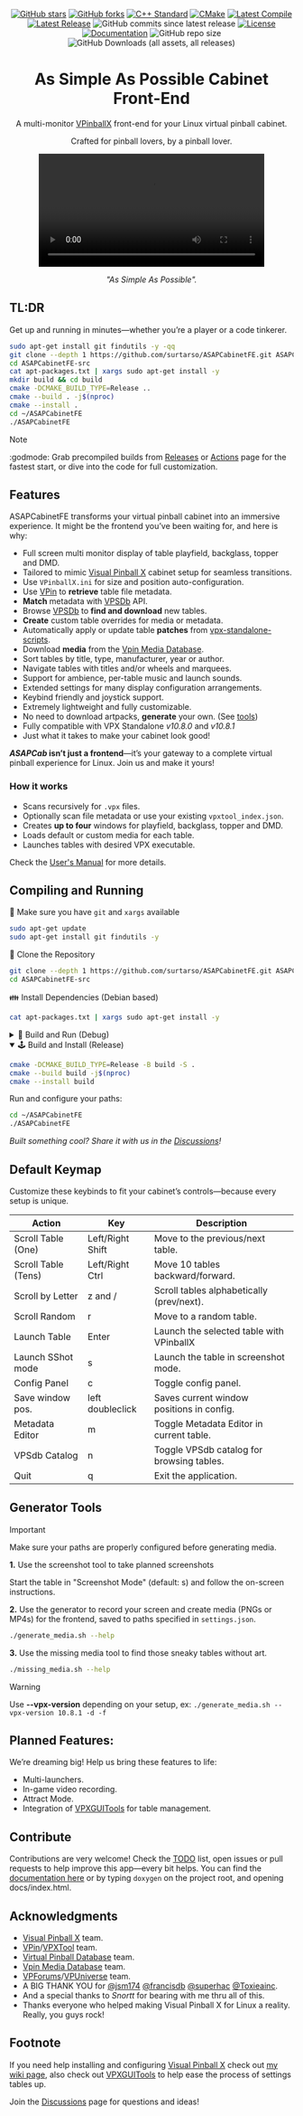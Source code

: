 <div align="center">
  
[![GitHub stars](https://img.shields.io/github/stars/surtarso/ASAPCabinetFE.svg?style=social)](https://github.com/surtarso/ASAPCabinetFE/stargazers)
[![GitHub forks](https://img.shields.io/github/forks/surtarso/ASAPCabinetFE.svg?style=social)](https://github.com/surtarso/ASAPCabinetFE/network/members)
[![C++ Standard](https://img.shields.io/badge/C++-20-blue.svg?logo=c%2B%2B&logoColor=white)](https://en.cppreference.com/w/cpp/20)
[![CMake](https://img.shields.io/badge/CMake-3.x-orange?logo=cmake&logoColor=white)](https://cmake.org/)
[![Latest Compile](https://github.com/surtarso/ASAPCabinetFE/actions/workflows/compile_release.yml/badge.svg?branch=main)](https://github.com/surtarso/ASAPCabinetFE/actions/workflows/compile_release.yml)
[![Latest Release](https://img.shields.io/github/v/release/surtarso/ASAPCabinetFE)](https://github.com/surtarso/ASAPCabinetFE/releases)
<img alt="GitHub commits since latest release" src="https://img.shields.io/github/commits-since/surtarso/ASAPCabinetFE/latest">
[![License](https://img.shields.io/github/license/surtarso/ASAPCabinetFE.svg)](https://github.com/surtarso/ASAPCabinetFE/blob/main/LICENSE)
[![Documentation](https://img.shields.io/badge/Docs-Doxygen-blueviolet)](https://surtarso.github.io/ASAPCabinetFE/)
<img alt="GitHub repo size" src="https://img.shields.io/github/repo-size/surtarso/ASAPCabinetFE">
<img alt="GitHub Downloads (all assets, all releases)" src="https://img.shields.io/github/downloads/surtarso/ASAPCabinetFE/total">


</div>

<h1 align="center">As Simple As Possible Cabinet Front-End</h1>

<p align="center">A multi-monitor <a href="https://github.com/vpinball/vpinball">VPinballX</a> front-end for your Linux virtual pinball cabinet.</p>
<p align="center">Crafted for pinball lovers, by a pinball lover.</p>

<div align="center">
  <video src="https://github.com/user-attachments/assets/019e4170-94f2-464c-9209-4754ba87a029" width="400" />
</div>

<p align="center"><i>"As Simple As Possible".</i></p>

## TL:DR
Get up and running in minutes—whether you’re a player or a code tinkerer.
```sh
sudo apt-get install git findutils -y -qq
git clone --depth 1 https://github.com/surtarso/ASAPCabinetFE.git ASAPCabinetFE-src
cd ASAPCabinetFE-src
cat apt-packages.txt | xargs sudo apt-get install -y
mkdir build && cd build
cmake -DCMAKE_BUILD_TYPE=Release ..
cmake --build . -j$(nproc)
cmake --install .
cd ~/ASAPCabinetFE
./ASAPCabinetFE
```

> [!NOTE]
> :godmode: Grab precompiled builds from [Releases](https://github.com/surtarso/ASAPCabinetFE/releases) or [Actions](https://github.com/surtarso/ASAPCabinetFE/actions) page for the fastest start, or dive into the code for full customization.

## Features
ASAPCabinetFE transforms your virtual pinball cabinet into an immersive experience. It might be the frontend you’ve been waiting for, and here is why:

- Full screen multi monitor display of table playfield, backglass, topper and DMD.
- Tailored to mimic [Visual Pinball X](https://github.com/vpinball/vpinball) cabinet setup for seamless transitions.
- Use `VPinballX.ini` for size and position auto-configuration.
- Use [VPin](https://github.com/francisdb/vpin) to **retrieve** table file metadata.
- **Match** metadata with [VPSDb](https://virtual-pinball-spreadsheet.web.app/) API.
- Browse [VPSDb](https://virtual-pinball-spreadsheet.web.app/) to **find and download** new tables.
- **Create** custom table overrides for media or metadata.
- Automatically apply or update table **patches** from [vpx-standalone-scripts](https://github.com/jsm174/vpx-standalone-scripts).
- Download **media** from the [Vpin Media Database](https://github.com/superhac/vpinmediadb).
- Sort tables by title, type, manufacturer, year or author.
- Navigate tables with titles and/or wheels and marquees.
- Support for ambience, per-table music and launch sounds.
- Extended settings for many display configuration arrangements.
- Keybind friendly and joystick support.
- Extremely lightweight and fully customizable.
- No need to download artpacks, **generate** your own. (See [tools](#generator-tools))
- Fully compatible with VPX Standalone _v10.8.0_ and _v10.8.1_
- Just what it takes to make your cabinet look good!

**_ASAPCab_ isn’t just a frontend**—it’s your gateway to a complete virtual pinball experience for Linux. Join us and make it yours!

### How it works
- Scans recursively for `.vpx` files.
- Optionally scan file metadata or use your existing `vpxtool_index.json`.
- Creates **up to four** windows for playfield, backglass, topper and DMD.
- Loads default or custom media for each table.
- Launches tables with desired VPX executable.

Check the [User's Manual](UserManual.md) for more details.
## Compiling and Running

👫 Make sure you have `git` and `xargs` available
```sh
sudo apt-get update
sudo apt-get install git findutils -y
```

💏 Clone the Repository
```sh
git clone --depth 1 https://github.com/surtarso/ASAPCabinetFE.git ASAPCabinetFE-src
cd ASAPCabinetFE-src
```

👪 Install Dependencies (Debian based)
```sh
cat apt-packages.txt | xargs sudo apt-get install -y
```
<details>
<summary>🐞 Build and Run (Debug)</summary>

For debugging, build with the `Debug` configuration to include symbols and run directly from the build folder.

```sh
cmake -DCMAKE_BUILD_TYPE=Debug -B build -S .
cmake --build build -j$(nproc)
cd build
./ASAPCabinetFE
```
</details>

<details open>
<summary>🕹️ Build and Install (Release)</summary>
  
```sh
cmake -DCMAKE_BUILD_TYPE=Release -B build -S .
cmake --build build -j$(nproc)
cmake --install build
```

Run and configure your paths:
```sh
cd ~/ASAPCabinetFE
./ASAPCabinetFE
```
</details>

_Built something cool? Share it with us in the [Discussions](https://github.com/surtarso/ASAPCabinetFE/discussions)!_

## Default Keymap
Customize these keybinds to fit your cabinet’s controls—because every setup is unique.

| Action             |        Key       | Description                               |
|--------------------|------------------|-------------------------------------------|
| Scroll Table (One) | Left/Right Shift | Move to the previous/next table.          |
| Scroll Table (Tens)| Left/Right Ctrl  | Move 10 tables backward/forward.          |
| Scroll by Letter   | z and /          | Scroll tables alphabetically (prev/next). |
| Scroll Random      | r                | Move to a random table.                   |
| Launch Table       | Enter            | Launch the selected table with VPinballX  |
| Launch SShot mode  | s                | Launch the table in screenshot mode.      |
| Config Panel       | c                | Toggle config panel.                      |
| Save window pos.   | left doubleclick | Saves current window positions in config. |
| Metadata Editor    | m                | Toggle Metadata Editor in current table.  |
| VPSdb Catalog      | n                | Toggle VPSdb catalog for browsing tables. |
| Quit               | q                | Exit the application.                     |

## Generator Tools
> [!IMPORTANT]
> Make sure your paths are properly configured before generating media.

**1.** Use the screenshot tool to take planned screenshots

Start the table in "Screenshot Mode" (default: s) and follow the on-screen instructions.

**2.** Use the generator to record your screen and create media (PNGs or MP4s) for the frontend, saved to paths specified in `settings.json`.
```sh
./generate_media.sh --help
```

**3.** Use the missing media tool to find those sneaky tables without art.
```sh
./missing_media.sh --help
```
>[!WARNING]
>Use __--vpx-version__ depending on your setup, ex: `./generate_media.sh --vpx-version 10.8.1 -d -f`

## Planned Features:
We’re dreaming big! Help us bring these features to life:

- Multi-launchers.
- In-game video recording.
- Attract Mode.
- Integration of [VPXGUITools](https://github.com/surtarso/vpx-gui-tools) for table management.

## Contribute
Contributions are very welcome! Check the [TODO](TODO) list, open issues or pull requests to help improve this app—every bit helps.
You can find the [documentation here](https://surtarso.github.io/ASAPCabinetFE/) or by typing `doxygen` on the project root, and opening docs/index.html.

## Acknowledgments
- [Visual Pinball X](https://github.com/vpinball/vpinball) team.
- [VPin](https://github.com/francisdb/vpin)/[VPXTool](https://github.com/francisdb/vpxtool) team.
- [Virtual Pinball Database](https://github.com/vpdb) team.
- [Vpin Media Database](https://github.com/superhac/vpinmediadb) team.
- [VPForums](https://www.vpforums.org/)/[VPUniverse](https://vpuniverse.com/) team.
- A BIG THANK YOU for [@jsm174](https://github.com/jsm174/) [@francisdb](https://github.com/francisdb/) [@superhac](https://github.com/superhac/) [@Toxieainc](https://github.com/toxieainc).
- And a special thanks to _Snortt_ for bearing with me thru all of this.
- Thanks everyone who helped making Visual Pinball X for Linux a reality. Really, you guys rock!

## Footnote
If you need help installing and configuring [Visual Pinball X](https://github.com/vpinball/vpinball) check out [my wiki page](https://github.com/surtarso/vpx-gui-tools/wiki/Visual-Pinball-X-on-Debian-Linux), also check out [VPXGUITools](https://github.com/surtarso/vpx-gui-tools/) to help ease the process of settings tables up.

Join the [Discussions](https://github.com/surtarso/ASAPCabinetFE/discussions) page for questions and ideas!
